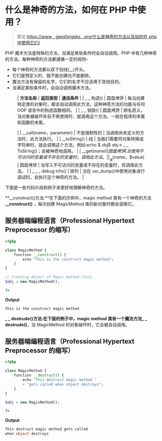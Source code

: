 # 什么是神奇的方法，如何在 PHP 中使用？

> 原文:[https://www . geesforgeks . org/什么是神奇的方法以及如何在 php 中使用它们/](https://www.geeksforgeeks.org/what-are-magic-methods-and-how-to-use-them-in-php/)

PHP 魔术方法是特殊的方法，当满足某些条件时会自动调用。PHP 中有几种神奇的方法。每种神奇的方法都遵循一定的规则–

*   每个神奇的方法都以双下划线(__)开头。
*   它们是预定义的，既不能创建也不能删除。
*   魔法方法有保留的名字，它们的名字不应该用于其他目的。
*   当满足某些条件时，会自动调用魔术方法。

<figure class="table">

| **方法名称** | **返回类型** | **通话条件** |
| _ _ 构造() | 圆盘烤饼 | 每当创建特定类的对象时，都会自动调用此方法。这种神奇方法的功能与任何 OOP 语言中的构造函数相同。 |
| _ _ 销毁() | 圆盘烤饼 | 顾名思义，当对象被破坏并且不再使用时，就调用这个方法。一般在程序的末尾和函数的末尾。

 |
| __call($name，$parameter) | 不是强制性的 | 当调用尚未定义的方法时，此方法执行。 |
| __toString() | 线 | 当我们需要将对象转换成字符串时，就会调用这个方法。例如:echo $ obj$ obj-> _ _ ToString()；会被神奇地调用。 |
| __get($name) | 圆盘烤饼 | 当使用不可访问的变量或不存在的变量时，调用此方法。 |
| _ _ 套($name，$value) | 圆盘烤饼 | 当写入不可访问的变量或不存在的变量时，将调用此方法。 |
| _ _ _ debug info() | 排列 | 当在 var_dump()中使用对象进行调试时，会执行这个神奇的方法。 |

</figure>

下面是一些代码片段和例子来更好地理解神奇的方法。

**__construct()方法:**在下面的示例中，magic method 类有一个神奇的方法 **__construct()** ，每次创建 MagicMethod 类的新对象时都会调用它。

## 服务器端编程语言（Professional Hypertext Preprocessor 的缩写）

```php
<?php

class MagicMethod {
    function __construct() {
        echo "This is the construct magic method";
    }
}

// Creating object of Magic method class
$obj = new MagicMethod();

?>
```

**Output**

```php
This is the construct magic method
```

**_ _ destrude()方法:**在下面的例子中，magic method 类有一个魔法方法**_ _ destrude()**，当 MagicMethod 的对象破坏时，它会被自动调用。

## 服务器端编程语言（Professional Hypertext Preprocessor 的缩写）

```php
<?php

class MagicMethod {
    function __destruct() {
        echo "This destruct magic method "
        + "gets called when object destroys";
    }
}

$obj = new MagicMethod();

?>
```

**Output**

```php
This destruct magic method gets called 
when object destroys
```